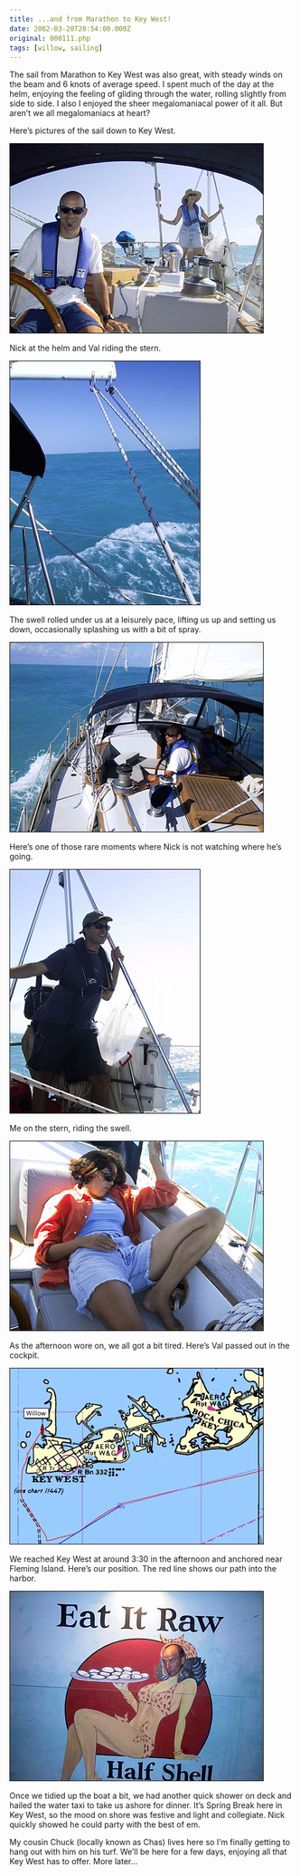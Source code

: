 ```yaml
---
title: ...and from Marathon to Key West!
date: 2002-03-20T20:54:00.000Z
original: 000111.php
tags: [willow, sailing]
---
```


The sail from Marathon to Key West was also great, with steady winds on the beam and 6 knots of average speed. I spent much of the day at the helm, enjoying the feeling of gliding through the water, rolling slightly from side to side. I also I enjoyed the sheer megalomaniacal power of it all. But aren’t we all megalomaniacs at heart?

Here’s pictures of the sail down to Key West.

<p class="polaroid"><img src="./nick-helm-val-stern-again.jpg" /></p>

Nick at the helm and Val riding the stern.

<p class="polaroid"><img src="./boom-water.jpg" /></p>

The swell rolled under us at a leisurely pace, lifting us up and setting us down, occasionally splashing us with a bit of spray.

<p class="polaroid"><img src="./nick-helm-fromstern.jpg" /></p>

Here’s one of those rare moments where Nick is not watching where he’s going.

<p class="polaroid"><img src="./pascal-stern.jpg" /></p>

Me on the stern, riding the swell.

<p class="polaroid"><img src="./val-passedout.jpg" /></p>

As the afternoon wore on, we all got a bit tired. Here’s Val passed out in the cockpit.

<p class="polaroid"><img src="./gps-position.jpg" /></p>

We reached Key West at around 3:30 in the afternoon and anchored near Fleming Island. Here’s our position. The red line shows our path into the harbor.

<p class="polaroid"><img src="./eat-it-raw.jpg" /></p>

Once we tidied up the boat a bit, we had another quick shower on deck and hailed the water taxi to take us ashore for dinner. It’s Spring Break here in Key West, so the mood on shore was festive and light and collegiate. Nick quickly showed he could party with the best of em.

My cousin Chuck (locally known as Chas) lives here so I’m finally getting to hang out with him on his turf. We’ll be here for a few days, enjoying all that Key West has to offer. More later…
